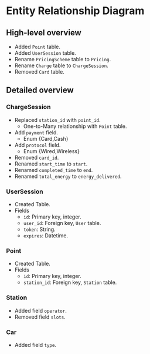 # Entity Relationship Diagram

## High-level overview

- Added `Point` table.
- Added `UserSession` table.
- Rename `PricingScheme` table to `Pricing`.
- Rename `Charge` table to `ChargeSession`.
- Removed `Card` table.

## Detailed overview

### ChargeSession

- Replaced `station_id` with `point_id`.
    - One-to-Many relationship with `Point` table.
- Add `payment` field.
    - Enum {Card,Cash}
- Add `protocol` field.
    - Enum {Wired,Wireless}
- Removed `card_id`.
- Renamed `start_time` to `start`.
- Renamed `completed_time` to `end`.
- Renamed `total_energy` to `energy_delivered`.

### UserSession

- Created Table.
- Fields
    - `id`: Primary key, integer.
    - `user_id`: Foreign key, `User` table.
    - `token`: String.
    - `expires`: Datetime.

### Point

- Created Table.
- Fields
    - `id`: Primary key, integer.
    - `station_id`: Foreign key, `Station` table.

### Station

- Added field `operator`.
- Removed field `slots`.

### Car

- Added field `type`.
